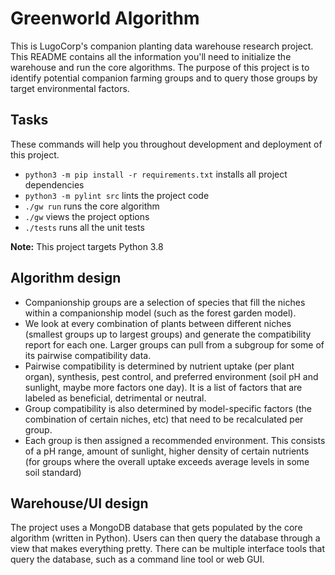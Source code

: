 # Greenworld Algorithm
This is LugoCorp's companion planting data warehouse research project.
This README contains all the information you'll need to initialize the warehouse and run the core algorithms.
The purpose of this project is to identify potential companion farming groups and to query those groups by target environmental factors.

## Tasks
These commands will help you throughout development and deployment of this project.

- `python3 -m pip install -r requirements.txt` installs all project dependencies
- `python3 -m pylint src` lints the project code
- `./gw run` runs the core algorithm
- `./gw` views the project options
- `./tests` runs all the unit tests

**Note:** This project targets Python 3.8

## Algorithm design
- Companionship groups are a selection of species that fill the niches within a companionship model (such as the forest garden model).
- We look at every combination of plants between different niches (smallest groups up to largest groups) and generate the compatibility report for each one. Larger groups can pull from a subgroup for some of its pairwise compatibility data.
- Pairwise compatibility is determined by nutrient uptake (per plant organ), synthesis, pest control, and preferred environment (soil pH and sunlight, maybe more factors one day). It is a list of factors that are labeled as beneficial, detrimental or neutral.
- Group compatibility is also determined by model-specific factors (the combination of certain niches, etc) that need to be recalculated per group.
- Each group is then assigned a recommended environment. This consists of a pH range, amount of sunlight, higher density of certain nutrients (for groups where the overall uptake exceeds average levels in some soil standard)

## Warehouse/UI design
The project uses a MongoDB database that gets populated by the core algorithm (written in Python).
Users can then query the database through a view that makes everything pretty.
There can be multiple interface tools that query the database, such as a command line tool or web GUI.